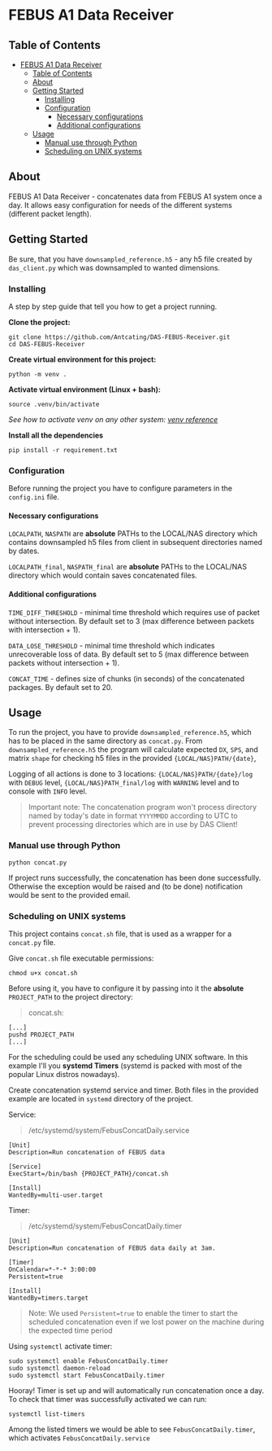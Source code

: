 # FEBUS A1 Data Receiver

## Table of Contents

- [FEBUS A1 Data Receiver](#febus-a1-data-receiver)
  - [Table of Contents](#table-of-contents)
  - [About ](#about-)
  - [Getting Started ](#getting-started-)
    - [Installing](#installing)
    - [Configuration](#configuration)
      - [Necessary configurations](#necessary-configurations)
      - [Additional configurations](#additional-configurations)
  - [Usage ](#usage-)
    - [Manual use through Python](#manual-use-through-python)
    - [Scheduling on UNIX systems](#scheduling-on-unix-systems)

## About <a name = "about"></a>

FEBUS A1 Data Receiver - concatenates data from FEBUS A1 system once a day. It allows easy configuration for needs of the different systems (different packet length). 

## Getting Started <a name = "getting_started"></a>

Be sure, that you have `downsampled_reference.h5` - any h5 file created by `das_client.py` which was downsampled to wanted dimensions. 

### Installing

A step by step guide that tell you how to get a project running.

**Clone the project:**

```
git clone https://github.com/Antcating/DAS-FEBUS-Receiver.git
cd DAS-FEBUS-Receiver
```

**Create virtual environment for this project:**

```
python -m venv .
```
**Activate virtual environment (Linux + bash):**
```
source .venv/bin/activate
```
*See how to activate venv on any other system: [venv reference](https://docs.python.org/3/library/venv.html)*


**Install all the dependencies**

```
pip install -r requirement.txt
```

### Configuration

Before running the project you have to configure parameters in the `config.ini` file.

#### Necessary configurations

`LOCALPATH`, `NASPATH` are **absolute** PATHs to the LOCAL/NAS directory which contains downsampled h5 files from client in subsequent directories named by dates.

`LOCALPATH_final`, `NASPATH_final` are **absolute** PATHs to the LOCAL/NAS directory which would contain saves concatenated files.

#### Additional configurations

`TIME_DIFF_THRESHOLD` - minimal time threshold which requires use of packet without intersection. By default set to 3 (max difference between packets with intersection + 1).

`DATA_LOSE_THRESHOLD` - minimal time threshold which indicates unrecoverable loss of data. By default set to 5 (max difference between packets without intersection + 1).

`CONCAT_TIME` - defines size of chunks (in seconds) of the concatenated packages. By default set to 20.

## Usage <a name = "usage"></a>

To run the project, you have to provide `downsampled_reference.h5`, which has to be placed in the same directory as `concat.py`. From `downsampled_reference.h5` the program will calculate expected `DX`, `SPS`, and matrix `shape` for checking h5 files in the provided `{LOCAL/NAS}PATH/{date}`,

Logging of all actions is done to 3 locations: `{LOCAL/NAS}PATH/{date}/log` with `DEBUG` level, `{LOCAL/NAS}PATH_final/log` with `WARNING` level and to console with `INFO` level.

> Important note: The concatenation program won't process directory named by today's date in format `YYYYMMDD` according to UTC to prevent processing directories which are in use by DAS Client!  
### Manual use through Python
```
python concat.py
```


If project runs successfully, the concatenation has been done successfully. Otherwise the exception would be raised and (to be done) notification would be sent to the provided email.  


### Scheduling on UNIX systems

This project contains `concat.sh` file, that is used as a wrapper for a `concat.py` file. 

Give `concat.sh` file executable permissions:

```
chmod u+x concat.sh
```

Before using it, you have to configure it by passing into it the **absolute** `PROJECT_PATH` to the project directory:

> concat.sh:
```
[...]
pushd PROJECT_PATH
[...]
```

For the scheduling could be used any scheduling UNIX software. In this example I'll you **systemd Timers** (systemd is packed with most of the popular Linux distros nowadays).

Create concatenation systemd service and timer. Both files in the provided example are located in `systemd` directory of the project. 

Service:

> /etc/systemd/system/FebusConcatDaily.service

```
[Unit]
Description=Run concatenation of FEBUS data

[Service]
ExecStart=/bin/bash {PROJECT_PATH}/concat.sh

[Install]
WantedBy=multi-user.target
```

Timer:

> /etc/systemd/system/FebusConcatDaily.timer
```
[Unit]
Description=Run concatenation of FEBUS data daily at 3am.

[Timer]
OnCalendar=*-*-* 3:00:00
Persistent=true

[Install]
WantedBy=timers.target
```

> Note: We used `Persistent=true` to enable the timer to start the scheduled concatenation even if we lost power on the machine during the expected time period

Using `systemctl` activate timer:

```
sudo systemctl enable FebusConcatDaily.timer
sudo systemctl daemon-reload
sudo systemctl start FebusConcatDaily.timer
```

Hooray! Timer is set up and will automatically run concatenation once a day. To check that timer was successfully activated we can run: 

```
systemctl list-timers
```

Among the listed timers we would be able to see `FebusConcatDaily.timer`, which activates `FebusConcatDaily.service`